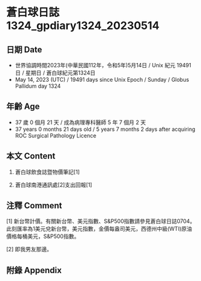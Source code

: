 [_metadata_:encoding]: - "utf-8"
[_metadata_:language]: - "zh-Hant-TW"
[_metadata_:fileformat]: - "markdown"
[_metadata_:MIME_type]: - "text/plain"
[_metadata_:markdown_version]: - "commonmark version 0.30"
[_metadata_:markdown_spec]: - "https://spec.commonmark.org/0.30/"

# 蒼白球日誌1324_gpdiary1324_20230514 #

## 日期 Date ##

* 世界協調時間2023年(中華民國112年，令和5年)5月14日 / Unix 紀元 19491 日 / 星期日 / 蒼白球紀元第1324日
* May 14, 2023 (UTC) / 19491 days since Unix Epoch / Sunday / Globus Pallidum day 1324

## 年齡 Age ##

* 37 歲 0 個月 21 天 / 成為病理專科醫師 5 年 7 個月 2 天
* 37 years 0 months 21 days old / 5 years 7 months 2 days after acquiring ROC Surgical Pathology Licence

## 本文 Content ##

1. 蒼白球飲食誌暨物價筆記[1]

    
2. 蒼白球南港通訊處[2]支出回報[1]

    

## 注釋 Comment ##

[1] 新台幣計價。有關新台幣、美元指數、S&P500指數請參見蒼白球日誌0704。此刻匯率為1美元兌新台幣，美元指數，金價每盎司美元，西德州中級(WTI)原油價格每桶美元，S&P500指數。


[2] 即我男友那邊。



## 附錄 Appendix ##

